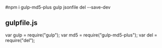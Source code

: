 #npm i gulp-md5-plus gulp jsonfile del --save-dev

## gulpfile.js
var gulp = require("gulp");
var md5 = require("gulp-md5-plus");
var del = require("del");